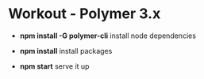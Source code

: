 # Workout - Polymer 3.x

* **npm install -G polymer-cli** install node dependencies

* **npm install** install packages
* **npm start** serve it up
